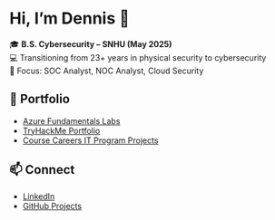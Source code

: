 # Hi, I’m Dennis 👋  

🎓 **B.S. Cybersecurity – SNHU (May 2025)**  
💻 Transitioning from 23+ years in physical security to cybersecurity  
🔐 Focus: SOC Analyst, NOC Analyst, Cloud Security  

## 🚀 Portfolio
- [Azure Fundamentals Labs](https://github.com/Dennyboy21/azure-fundamentals)  
- [TryHackMe Portfolio](https://github.com/Dennyboy21/tryhackme-portfolio)  
- [Course Careers IT Program Projects](https://github.com/Dennyboy21/course-careers-it)  

## 📫 Connect
- [LinkedIn](https://www.linkedin.com/in/dennis-mccree-a873b9178)  
- [GitHub Projects](https://github.com/Dennyboy21?tab=repositories)  
 

<!--
**Dennyboy21/Dennyboy21** is a ✨ _special_ ✨ repository because its `README.md` (this file) appears on your GitHub profile.

Here are some ideas to get you started:

- 🔭 I’m currently working on ...
- 🌱 I’m currently learning ...
- 👯 I’m looking to collaborate on ...
- 🤔 I’m looking for help with ...
- 💬 Ask me about ...
- 📫 How to reach me: ...
- 😄 Pronouns: ...
- ⚡ Fun fact: ...
-->
